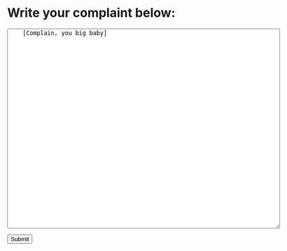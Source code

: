<p align=center>
  <h1>Write your complaint below:</h1>
  <textarea name="BallsBox" cols="75" rows="30">
    [Complain, you big baby]
  </textarea>
</p>

<form action="https://www.youtube.com/watch" method="get">
  <input type="hidden" name="v" value="LTobZMNm4Fw">
  <input type="submit" value="Submit">
</form> 
